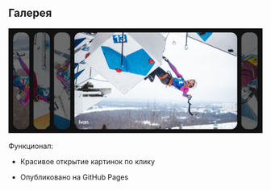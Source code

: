 ## Галерея

[![image info](./img/preview.jpg)](https://lomeshyza.github.io/Gallery/)

Функционал: 

- Красивое открытие картинок по клику

- Опубликовано на GitHub Pages
